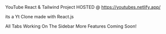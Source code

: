 YouTube React & Tailwind Project HOSTED @ https://youtubes.netlify.app/

its a Yt Clone made with React.js

All Tabs Working On The Sidebar More Features Coming Soon!
